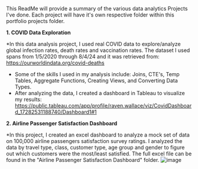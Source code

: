 This ReadMe will provide a summary of the various data analytics Projects I've done. Each project will have it's own respective folder within this portfolio projects folder. 

**1. COVID Data Exploration**

*In this data analysis project, I used real COVID data to explore/analyze global infection rates, death rates and vaccination rates. The dataset I used spans from 1/5/2020 through 8/4/24 and     it was retrieved from: https://ourworldindata.org/covid-deaths 
* Some of the skills I used in my analysis include: Joins, CTE's, Temp Tables, Aggregate Functions, Creating Views, and Converting Data Types.
* After analyzing the data, I created a dashboard in Tableau to visualize my results: 
  https://public.tableau.com/app/profile/raven.wallace/viz/CovidDashboard_17282531188740/Dashboard1#1


**2. Airline Passenger Satisfaction Dashboard**

*In this project, I created an excel dashboard to analyze a mock set of data on 100,000 airline passengers satisfaction survey ratings. I analyzed the data by travel type, class, customer type, age group and gender to figure out which customers were the most/least satisfied. The full excel file can be found in the "Airline Passenger Satisfaction Dashboard" folder. 
![image](https://github.com/user-attachments/assets/8d56c27b-0382-4457-b4dd-410147ff7a3b)


